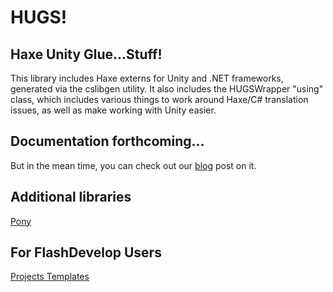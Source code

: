 HUGS!
===============
Haxe Unity Glue...Stuff!
-------------------------
This library includes Haxe externs for Unity and .NET frameworks, generated via the cslibgen utility. It also
includes the HUGSWrapper "using" class, which includes various things to work around Haxe/C# translation issues, as
well as make working with Unity easier.


Documentation forthcoming... 
------------------------

But in the mean time, you can check out our <a href="http://blog.proletariat.com/post/63641237563/free-hugs">blog</a> post on it.






Additional libraries
-------------------------
<a href="https://github.com/AxGord/Pony">Pony</a>

For FlashDevelop Users
-------------------------
<a href="https://github.com/AxGord/FlashDevelop-HaXe-Projects-Templates">Projects Templates</a>
